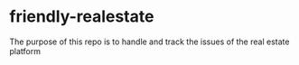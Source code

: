# friendly-realestate
The purpose of this repo is to handle and track the issues of the real estate platform
